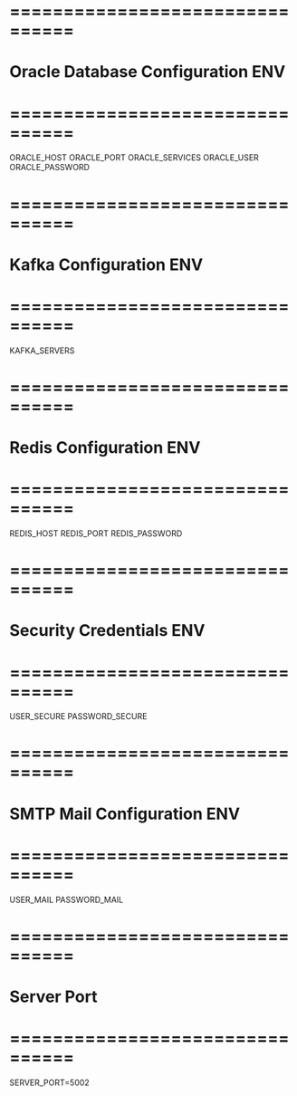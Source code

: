 # ================================
# Oracle Database Configuration ENV 
# ================================
ORACLE_HOST
ORACLE_PORT
ORACLE_SERVICES
ORACLE_USER
ORACLE_PASSWORD

# ================================
# Kafka Configuration ENV
# ================================
KAFKA_SERVERS

# ================================
# Redis Configuration ENV
# ================================
REDIS_HOST
REDIS_PORT
REDIS_PASSWORD

# ================================
# Security Credentials ENV
# ================================
USER_SECURE
PASSWORD_SECURE

# ================================
# SMTP Mail Configuration ENV
# ================================
USER_MAIL
PASSWORD_MAIL

# ================================
# Server Port 
# ================================
SERVER_PORT=5002
